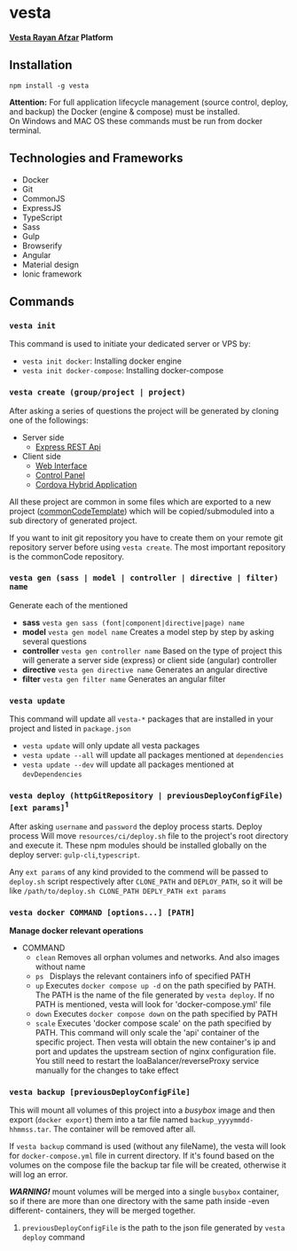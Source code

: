 # vesta
**[Vesta Rayan Afzar](http://vestarayanafzar.com) Platform**

## Installation
    npm install -g vesta
**Attention:** For full application lifecycle management (source control, deploy, and backup) the Docker (engine & compose) must be installed.  
On Windows and MAC OS these commands must be run from docker terminal.

## Technologies and Frameworks
* Docker
* Git
* CommonJS
* ExpressJS
* TypeScript
* Sass
* Gulp
* Browserify
* Angular
* Material design
* Ionic framework

## Commands

### `vesta init`
This command is used to initiate your dedicated server or VPS by:
* `vesta init docker`: Installing docker engine
* `vesta init docker-compose`: Installing docker-compose

### `vesta create (group/project | project)`
After asking a series of questions the project will be generated by cloning one of the followings:
* Server side
  * [Express REST Api](https://github.com/hbtb/express-api-template)
* Client side
  * [Web Interface](https://github.com/hbtb/material-web-template)
  * [Control Panel](https://github.com/hbtb/material-cpanel-template)
  * [Cordova Hybrid Application](https://github.com/hbtb/ionic-template)

All these project are common in some files which are exported to a new project ([commonCodeTemplate](https://github.com/hbtb/common-code-template)) 
which will be copied/submoduled  into a sub directory of generated project.

If you want to init git repository you have to create them on your remote git repository server before using `vesta create`. 
The most important repository is the commonCode repository. 

### `vesta gen (sass | model | controller | directive | filter) name`
Generate each of the mentioned
* **sass** `vesta gen sass (font|component|directive|page) name`
* **model** `vesta gen model name` Creates a model step by step by asking several questions
* **controller** `vesta gen controller name` Based on the type of project this will generate a server side (express) or 
    client side (angular) controller
* **directive** `vesta gen directive name` Generates an angular directive
* **filter** `vesta gen filter name` Generates an angular filter

### `vesta update`
This command will update all `vesta-*` packages that are installed in your project and listed in `package.json`
* `vesta update` will only update all vesta packages
* `vesta update --all` will update all packages mentioned at `dependencies` 
* `vesta update --dev` will update all packages mentioned at `devDependencies` 

### `vesta deploy (httpGitRepository | previousDeployConfigFile) [ext params]`<sup>1</sup>
After asking `username` and `password` the deploy process starts.
Deploy process Will move `resources/ci/deploy.sh` file to the project's root directory and  execute it.
These npm modules should be installed globally on the deploy server: `gulp-cli`,`typescript`.

Any `ext params` of any kind provided to the commend will be passed to `deploy.sh` script respectively after `CLONE_PATH` and `DEPLOY_PATH`,
 so it will be like `/path/to/deploy.sh CLONE_PATH DEPLY_PATH ext params`

### `vesta docker COMMAND [options...] [PATH]` 
**Manage docker relevant operations**
* COMMAND
  * `clean` Removes all orphan volumes and networks. And also images without name
  * `ps ` Displays the relevant containers info of specified PATH
  * `up` Executes `docker compose up -d` on the path specified by PATH.
        The PATH is the name of the file generated by `vesta deploy`.
        If no PATH is mentioned, vesta will look for 'docker-compose.yml' file
  * `down` Executes `docker compose down` on the path specified by PATH
  * `scale` Executes 'docker compose scale' on the path specified by PATH.
        This command will only scale the 'api' container of the specific project. Then vesta will obtain
         the new container's ip and port and updates the upstream section of nginx configuration file.
         You still need to restart the loaBalancer/reverseProxy service manually for the changes to take effect

### `vesta backup [previousDeployConfigFile]`
This will mount all volumes of this project into a _busybox_ image and then export (`docker export`) them into a tar file 
named `backup_yyyymmdd-hhmmss.tar`. The container will be removed after all.   

If `vesta backup` command is used (without any fileName), the vesta will look for `docker-compose.yml` file in current 
directory. If it's found based on the volumes on the compose file the backup tar file will be created, otherwise it will
log an error.

_**WARNING!**_ mount volumes will be merged into a single `busybox` container, so if there are more than one directory with
the same path inside -even different- containers, they will be merged together. 

1) `previousDeployConfigFile` is the path to the json file generated by `vesta deploy` command